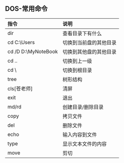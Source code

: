 ## DOS-常用命令

| 指令                | 说明                   |
| :------------------ | :--------------------- |
| dir                 | 查看目录下有什么       |
| cd C:\Users         | 切换到当前盘的其他目录 |
| cd /D D:\MyNoteBook | 切换到其他盘的其他目录 |
| cd ..               | 切换到上一级           |
| cd \                | 切换到根目录           |
| tree                | 树形结构               |
| cls[苍老师]         | 清屏                   |
| exit                | 退出                   |
| md/rd               | 创建目录/删除目录      |
| copy                | 拷贝文件               |
| del                 | 删除文件               |
| echo                | 输入内容到文件         |
| type                | 显示文本文件的内容     |
| move                | 剪切                   |


